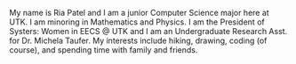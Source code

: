 My name is Ria Patel and I am a junior Computer Science major here at UTK. I am minoring in Mathematics and Physics. I am the President of Systers: Women in EECS @ UTK and I am an Undergraduate Research Asst. for Dr. Michela Taufer. My interests include hiking, drawing, coding (of course), and spending time with family and friends. 
